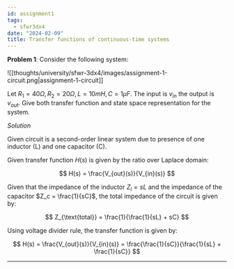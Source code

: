 ```yaml
---
id: assignment1
tags:
  - sfwr3dx4
date: "2024-02-09"
title: Transfer functions of continuous-time systems
---
```


**Problem 1**: Consider the following system:

![[thoughts/university/sfwr-3dx4/images/assignment-1-circuit.png|assignment-1-circuit]]

Let $R_1 = 40\Omega, R_2 = 20\Omega, L = 10mH, C= 1\mu F$. The input is $v_{in}$ the output is $v_{out}$. Give both transfer function and state space representation for the system.

_Solution_

Given circuit is a second-order linear system due to presence of one inductor (L) and one capacitor (C).

Given transfer function $H(s)$ is given by the ratio over Laplace domain:

$$
H(s) = \frac{V_{out}(s)}{V_{in}(s)}
$$

Given that the impedance of the inductor $Z_l = sL$ and the impedance of the capacitor $Z_c = \frac{1}{sC}$, the total impedance of the circuit is given by:

$$
Z_{\text{total}} = \frac{1}{\frac{1}{sL} + sC}
$$

Using voltage divider rule, the transfer function is given by:

$$
H(s) = \frac{V_{out}(s)}{V_{in}(s)} = \frac{\frac{1}{sC}}{\frac{1}{sL} + \frac{1}{sC}}
$$

---
